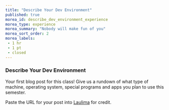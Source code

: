 ```yaml
---
title: "Describe Your Dev Environment"
published: true
morea_id: describe_dev_environment_experience
morea_type: experience
morea_summary: "Nobody will make fun of you"
morea_sort_order: 2
morea_labels:
 - 1 hr
 - 1 pt
 - closed
---
```


### Describe Your Dev Environment

Your first blog post for this class! Give us a rundown of what type of machine, operating system, special programs and apps you plan to use this semester.

Paste the URL for your post into [Laulima](https://laulima.hawaii.edu/portal) for credit.
